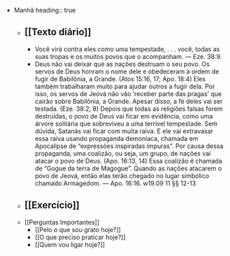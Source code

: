 - Manhã
  heading:: true
	- [[Texto diário]]
		-
		- Você virá contra eles como uma tempestade, . . . você, todas as suas tropas e os muitos povos que o acompanham. — Eze. 38:9.
		- Deus não vai deixar que as nações destruam o seu povo. Os servos de Deus honram o nome dele e obedeceram à ordem de fugir de Babilônia, a Grande. (Atos 15:16, 17; Apo. 18:4) Eles também trabalharam muito para ajudar outros a fugir dela. Por isso, os servos de Jeová não vão ‘receber parte das pragas’ que cairão sobre Babilônia, a Grande. Apesar disso, a fé deles vai ser testada. (Eze. 38:2, 8) Depois que todas as religiões falsas forem destruídas, o povo de Deus vai ficar em evidência, como uma árvore solitária que sobreviveu a uma terrível tempestade. Sem dúvida, Satanás vai ficar com muita raiva. E ele vai extravasar essa raiva usando propaganda demoníaca, chamada em Apocalipse de “expressões inspiradas impuras”. Por causa dessa propaganda, uma coalizão, ou seja, um grupo, de nações vai atacar o povo de Deus. (Apo. 16:13, 14) Essa coalizão é chamada de “Gogue da terra de Magogue”. Quando as nações atacarem o povo de Jeová, então elas terão chegado no lugar simbólico chamado Armagedom. — Apo. 16:16. w19.09 11 §§ 12-13
	- [[Exercício]]
		-
	- [[Perguntas Importantes]]
		- [[Pelo o que sou grato hoje?]]
		- [[O que preciso praticar hoje?]]
		- [[Quem vou ligar hoje?]]